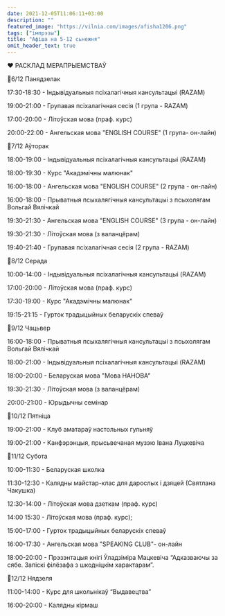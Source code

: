 ```yaml
---
date: 2021-12-05T11:06:11+03:00
description: ""
featured_image: "https://vilnia.com/images/afisha1206.png"
tags: ["імпрэзы"]
title: "Афіша на 5-12 сьнежня"
omit_header_text: true
---
```


❤️‍ РАСКЛАД МЕРАПРЫЕМСТВАЎ

📌6/12 Панядзелак

17:30-18:30 - Індывідуальныя псіхалагічныя кансультацыі (RAZAM)

19:00-21:00 - Групавая псіхалагічная сесія (1 група - RAZAM)

17:00-20:00 - Літоўская мова (праф. курс)

20:00-22:00 - Ангельская мова "ENGLISH COURSE" (1 група- он-лайн)

📌7/12 Аўторак

18:00-19:00 - Індывідуальныя псіхалагічныя кансультацыі (RAZAM)

18:00-19:30 - Курс "Акадэмічны малюнак"

16:00-18:00 - Ангельская мова "ENGLISH COURSE" (2 група - он-лайн)

16:00-18:00 - Прыватныя псыхалягічныя кансультацыі з псыхолягам Вольгай Вялічкай

19:30-21:30 - Ангельская мова "ENGLISH COURSE" (3 група - он-лайн) 

19:30-21:30 - Літоўская мова (з валанцёрам)

19:40-21:40 - Групавая псіхалагічная сесія (2 група - RAZAM)

📌8/12 Серада

10:00-14:00 - Індывідуальныя псіхалагічныя кансультацыі (RAZAM)

17:00-20:00 - Літоўская мова (праф. курс)

17:30-19:00 - Курс "Акадэмічны малюнак"

19:15-21:15 - Гурток традыцыйных беларускіх спеваў

📌9/12 Чацьвер

16:00-18:00 - Прыватныя псыхалягічныя кансультацыі з псыхолягам Вольгай Вялічкай

18:00-21:00 - Індывідуальныя псіхалагічныя кансультацыі (RAZAM)

18:00-20:00 - Беларуская мова "Мова НАНОВА"

19:30-21:30 - Літоўская мова (з валанцёрам)

20:00-21:00 - Юрыдычны семінар

📌10/12 Пятніца

19:00-21:00 - Клуб аматараў настольных гульняў

19:00-21:00 - Канфэрэнцыя, прысьвечаная музэю Івана Луцкевіча

📌11/12 Субота

10:00-11:30 - Беларуская школка

11:30-12:30 - Калядны майстар-клас для дарослых і дзяцей (Святлана Чакушка)

12:30-14:00 - Літоўская мова дзеткам (праф. курс)

14:00 15:30 - Літоўская мова (праф. курс);

15:00-17:00 - Гурток традыцыйных беларускіх спеваў

16:00-17:30 - Ангельская мова "SPEAKING CLUB"- он-лайн

18:00-20:00 - Прэзэнтацыя кнігі Ўладзіміра Мацкевіча “Адказваючы за сябе. Запіскі філёзафа з шкодніцкім характарам”.

📌12/12 Нядзеля

11:00-14:00 - Курс для школьнікаў “Выдавецтва”

16:00-20:00 - Калядны кірмаш

